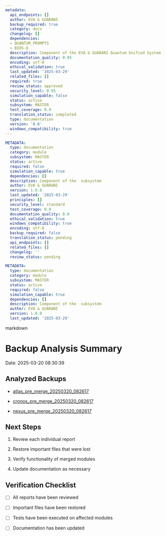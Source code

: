 ```yaml
---
metadata:
  api_endpoints: []
  author: EVA & GUARANI
  backup_required: true
  category: docs
  changelog: []
  dependencies:
  - QUANTUM_PROMPTS
  - BIOS-Q
  description: Component of the EVA & GUARANI Quantum Unified System
  documentation_quality: 0.95
  encoding: utf-8
  ethical_validation: true
  last_updated: '2025-03-29'
  related_files: []
  required: true
  review_status: approved
  security_level: 0.95
  simulation_capable: false
  status: active
  subsystem: MASTER
  test_coverage: 0.9
  translation_status: completed
  type: documentation
  version: '8.0'
  windows_compatibility: true
---
```

```yaml
METADATA:
  type: documentation
  category: module
  subsystem: MASTER
  status: active
  required: false
  simulation_capable: true
  dependencies: []
  description: Component of the  subsystem
  author: EVA & GUARANI
  version: 1.0.0
  last_updated: '2025-03-29'
  principles: []
  security_level: standard
  test_coverage: 0.0
  documentation_quality: 0.0
  ethical_validation: true
  windows_compatibility: true
  encoding: utf-8
  backup_required: false
  translation_status: pending
  api_endpoints: []
  related_files: []
  changelog: ''
  review_status: pending
```

```yaml
METADATA:
  type: documentation
  category: module
  subsystem: MASTER
  status: active
  required: false
  simulation_capable: true
  dependencies: []
  description: Component of the  subsystem
  author: EVA & GUARANI
  version: 1.0.0
  last_updated: '2025-03-29'
```

markdown
# Backup Analysis Summary



Date: 2025-03-20 08:30:39



## Analyzed Backups



- [atlas_pre_merge_20250320_082617](merge_report_atlas_pre_merge_20250320_082617.md)

- [cronos_pre_merge_20250320_082617](merge_report_cronos_pre_merge_20250320_082617.md)

- [nexus_pre_merge_20250320_082617](merge_report_nexus_pre_merge_20250320_082617.md)



## Next Steps



1. Review each individual report

2. Restore important files that were lost

3. Verify functionality of merged modules

4. Update documentation as necessary



## Verification Checklist



- [ ] All reports have been reviewed

- [ ] Important files have been restored

- [ ] Tests have been executed on affected modules

- [ ] Documentation has been updated